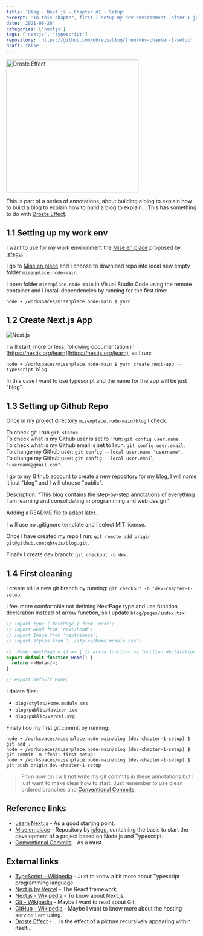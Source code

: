 ```yaml
---
title: 'Blog - Next.js - Chapter #1 - Setup'
excerpt: 'In this chapter, first I setup my dev environment, after I just setup new Next.js app from scratch using Typescript.'
date: '2021-08-26'
categories: ['nextjs']
tags: ['nextjs', 'typescript']
repository: 'https://github.com/qbreis/blog/tree/dev-chapter-1-setup'
draft: false
---
```


<img src="/images/droste-effect.svg" alt="Droste Effect" style="height: 25em;" />

This is part of a series of annotations, about building a blog to explain how to build a blog to explain how to build a blog to explain... This has something to do with [Droste Effect](https://en.wikipedia.org/wiki/Droste_effect).

## 1.1 Setting up my work env

I want to use for my work environment the [Mise en place](https://github.com/isfegu/misenplace.node) proposed by [isfegu](https://github.com/isfegu).

I go to [Mise en place](https://github.com/isfegu/misenplace.node) and I choose to download repo into local new empty folder `misenplace.node-main`.

I open folder `misenplace.node-main` in Visual Studio Code using the remote container and I install dependencies by running for the first time:

<pre><code class="language-bash contained">node ➜ /workspaces/misenplace.node-main $ yarn</code></pre>

## 1.2 Create Next.js App

![Next.js](/images/nextjs-logo-3.svg)

I will start, more or less, following documentation in [https://nextjs.org/learn](https://nextjs.org/learn), so I run:

<pre><code class="language-bash contained">node ➜ /workspaces/misenplace.node-main $ yarn create next-app --typescript blog</code></pre>

In this case I want to use typescript and the name for the app will be just "blog".

## 1.3 Setting up Github Repo

Once in my project directory `misenplace.node-main/blog` I check:

To check git I run `git status`.\
To check what is my Github user is set to I run: `git config user.name`.\
To check what is my Github email is set to I run: `git config user.email`.\
To change my Github user: `git config --local user.name "username"`.\
To change my Github user: `git config --local user.email "username@gmail.com"`.

I go to my Github account to create a new repository for my blog, I will name it just "blog" and I will choose "public".

Description: "This blog contains the step-by-step annotations of everything I am learning and consolidating in programming and web design."

Adding a README file to adapt later.

I will use no .gitignore template and I select MIT license.

Once I have created my repo I run: `git remote add origin git@github.com:qbreis/blog.git`.

Finally I create dev branch: `git checkout -b dev`.

## 1.4 First cleaning

I create still a new git branch by running: `git checkout -b 'dev-chapter-1-setup`.

I feel more comfortable not defining NextPage type and use function declaration instead of arrow function, so I update `blog/pages/index.tsx`:

```typescript
// import type { NextPage } from 'next';
// import Head from 'next/head';
// import Image from 'next/image';
// import styles from '../styles/Home.module.css';

//  Home: NextPage = () => { // arrow function vs function declaration in Next.js
export default function Home() {
  return <>Hola</>;
}

// export default Home;
```

I delete files:

- `blog/styles/Home.module.css`
- `blog/public/favicon.ico`
- `blog/public/vercel.svg`

Finaly I do my first git commit by running:

<pre><code class="language-bash contained">node ➜ /workspaces/misenplace.node-main/blog (dev-chapter-1-setup) $ git add .
node ➜ /workspaces/misenplace.node-main/blog (dev-chapter-1-setup) $ git commit -m 'feat: first setup'
node ➜ /workspaces/misenplace.node-main/blog (dev-chapter-1-setup) $ git push origin dev-chapter-1-setup
</code></pre>

> From now on I will not write my git commits in these annotations but I just want to make clear how to start. Just remember to use clean ordered branches and [Conventional Commits](https://www.conventionalcommits.org/en/v1.0.0/).

## Reference links

- [Learn Next.js](https://nextjs.org/learn) - As a good starting point.
- [Mise en place](https://github.com/isfegu/misenplace.node) - Repository by [isfegu](https://github.com/isfegu), containing the basis to start the development of a project based on Node.js and Typescript.
- [Conventional Commits](https://www.conventionalcommits.org/en/v1.0.0/) - As a must.

## External links

- [TypeScript - Wikipedia](https://en.wikipedia.org/wiki/TypeScript) - Just to know a bit more about Typescript programming language.
- [Next.js by Vercel](https://nextjs.org/) - The React framework.
- [Next.js - Wikipedia](https://en.wikipedia.org/wiki/Next.js) - To know about Next.js.
- [Git - Wikipedia](https://en.wikipedia.org/wiki/Git) - Maybe I want to read about Git.
- [GitHub - Wikipedia](https://en.wikipedia.org/wiki/GitHub) - Maybe I want to know more about the hosting service I am using.
- [Droste Effect](https://en.wikipedia.org/wiki/Droste_effect) - ... is the effect of a picture recursively appearing within itself...
